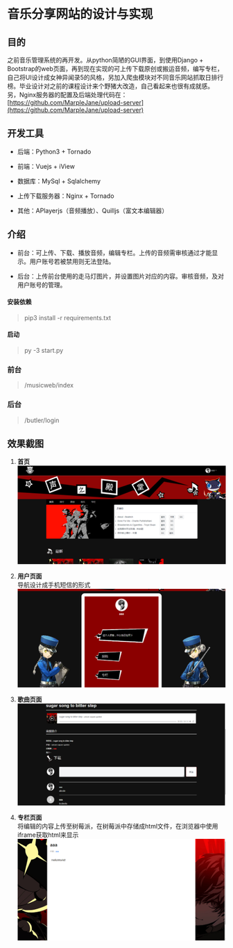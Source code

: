 # 音乐分享网站的设计与实现  

## 目的  
之前音乐管理系统的再开发。从python简陋的GUI界面，到使用Django + Bootstrap的web页面，再到现在实现的可上传下载原创或搬运音频，编写专栏，自己将UI设计成女神异闻录5的风格，另加入爬虫模块对不同音乐网站抓取日排行榜。毕业设计对之前的课程设计来个野猪大改造，自己看起来也很有成就感。  
另，Nginx服务器的配置及后端处理代码在：[https://github.com/MarpleJane/upload-server](https://github.com/MarpleJane/upload-server)  
  
## 开发工具
- 后端：Python3 + Tornado  
  
- 前端：Vuejs + iView
  
- 数据库：MySql + Sqlalchemy
  
- 上传下载服务器：Nginx + Tornado
  
- 其他：APlayerjs（音频播放）、Quilljs（富文本编辑器）
  
## 介绍
- 前台：可上传、下载、播放音频，编辑专栏。上传的音频需审核通过才能显示。用户账号若被禁用则无法登陆。
  
- 后台：上传前台使用的走马灯图片，并设置图片对应的内容。审核音频，及对用户账号的管理。
  
#### 安装依赖  
> pip3 install -r requirements.txt  
#### 启动  
> py -3 start.py  
### 前台  
> /musicweb/index
### 后台  
> /butler/login

## 效果截图  
1. **首页**  
![](effect/1.png)  
  

1. **用户页面**  
   导航设计成手机短信的形式
![](effect/2.png)
  

1. **歌曲页面**
![](effect/3.png)
  

1. **专栏页面**  
   将编辑的内容上传至树莓派，在树莓派中存储成html文件，在浏览器中使用iframe获取html来显示
![](effect/4.png)
